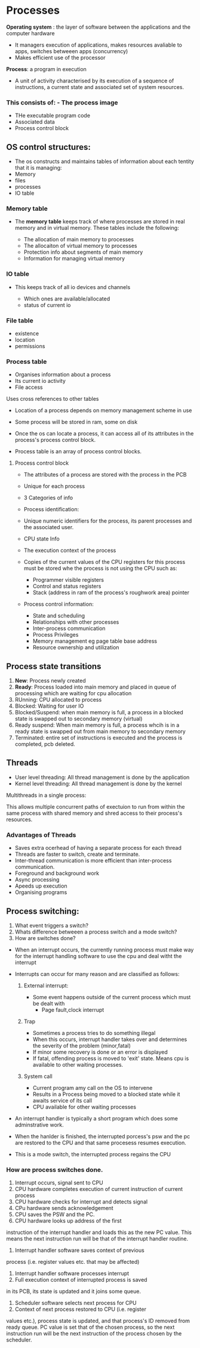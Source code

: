 # Processes

**Operating system** : the layer of software between the applications
and the computer hardware

- It managers execution of applications, makes resources avaliable to
  apps, switches betweeen apps (concurrency)
- Makes efficient use of the processor

**Process**: a program in execution

- A unit of activity characterised by its execution of a sequence of
  instructions, a current state and associated set of system resources.

### This consists of: - The process image

- THe executable program code
- Associated data
- Process control block

## OS control structures:

- The os constructs and maintains tables of information about each
  tentity that it is managing:
- Memory
- files
- processes
- IO table

### Memory table

- The **memory table** keeps track of where processes are stored in real
  memory and in virtual memory. These tables include the following:

  - The allocation of main memory to processes
  - The allocaiton of virtual memory to processes
  - Protection info about segments of main memory
  - Information for managing virtual memory

### IO table

- This keeps track of all io devices and channels

  - Which ones are available/allocated
  - status of current io

### File table

- existence
- location
- permissions

### Process table

- Organises information about a process
- Its current io activity
- File access

Uses cross references to other tables

- Location of a process depends on memory management scheme in use

- Some process will be stored in ram, some on disk

- Once the os can locate a process, it can access all of its attributes
  in the process\'s process control block.

- Process table is an array of process control blocks.

1.  Process control block

    - The attributes of a process are stored with the process in the PCB

    - Unique for each process

    - 3 Categories of info

    - Process identification:

    - Unique numeric identifiers for the process, its parent processes
      and the associated user.

    - CPU state Info

    - The execution context of the process

    - Copies of the current values of the CPU registers for this process
      must be stored whe the process is not using the CPU such as:

      - Programmer visible registers
      - Control and status registers
      - Stack (address in ram of the process\'s roughwork area) pointer

    - Process control information:

      - State and scheduling
      - Relationships with other processes
      - Inter-process communication
      - Process Privileges
      - Memory management eg page table base address
      - Resource ownership and utilization

## Process state transitions

1.  **New**: Process newly created
2.  **Ready**: Process loaded into main memory and placed in queue of
    processing which are waiting for cpu allocation
3.  RUnning: CPU allocated to process
4.  Blocked: Waiting for user IO
5.  Blocked/Suspend: when main memory is full, a process in a blocked
    state is swapped out to secondary memory (virtual)
6.  Ready suspend: When main memory is full, a process whcih is in a
    ready state is swapped out from main memory to secondary memory
7.  Terminated: entire set of instructions is executed and the process
    is completed, pcb deleted.

## Threads

- User level threading: All thread management is done by the application
- Kernel level threading: All thread management is done by the kernel

Multithreads in a single process:

This allows multiple concurrent paths of exectuion to run from within
the same process with shared memory and shred access to their process\'s
resources.

### Advantages of Threads

- Saves extra ocerhead of having a separate process for each thread
- Threads are faster to switch, create and terminate.
- Inter-thread communication is more efficient than inter-process
  communication.
- Foreground and background work
- Async processing
- Apeeds up execution
- Organising programs

## Process switching:

1.  What event triggers a switch?
2.  Whats difference betweeen a process switch and a mode switch?
3.  How are switches done?

- When an interrupt occurs, the currently running process must make way
  for the interrupt handling software to use the cpu and deal witht the
  interrupt

- Interrupts can occur for many reason and are classified as follows:

  1.  External interrupt:

      - Some event happens outside of the current process which must be
        dealt with
        - Page fault,clock interrupt

  2.  Trap

      - Sometimes a process tries to do something illegal
      - When this occurs, interrupt handler takes over and determines
        the severity of the problem (minor,fatal)
      - If minor some recovery is done or an error is displayed
      - If fatal, offending process is moved to \'exit\' state. Means
        cpu is available to other waiting processes.

  3.  System call

      - Current program amy call on the OS to intervene
      - Results in a Process being moved to a blocked state while it
        awaits service of its call
      - CPU available for other waiting processes

- An interrupt handler is typically a short program which does some
  adminstrative work.

- When the hanlder is finished, the interrupted porcess\'s psw and the
  pc are restored to the CPU and that same procesess resumes execution.

- This is a mode switch, the interrupted process regains the CPU

### How are process switches done.

1.  Interrupt occurs, signal sent to CPU
2.  CPU hardware completes execution of current instruction of current
    process
3.  CPU hardware checks for interrupt and detects signal
4.  CPu hardware sends acknowledgement
5.  CPU saves the PSW and the PC.
6.  CPU hardware looks up address of the first

instruction of the interrupt handler and loads this as the new PC value.
This means the next instruction run will be that of the interrupt
handler routine.

1.  Interrupt handler software saves context of previous

process (i.e. register values etc. that may be affected)

1.  Interrupt handler software processes interrupt
2.  Full execution context of interrupted process is saved

in its PCB, its state is updated and it joins some queue.

1.  Scheduler software selects next process for CPU
2.  Context of next process restored to CPU (i.e. register

values etc.), process state is updated, and that process's ID removed
from ready queue. PC value is set that of the chosen process, so the
next instruction run will be the next instruction of the process chosen
by the scheduler.
